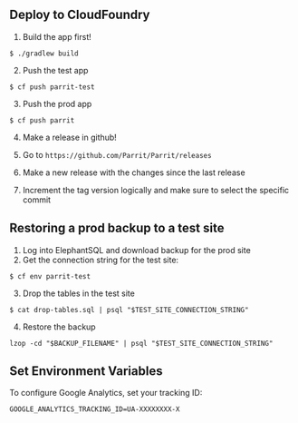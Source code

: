 ## Deploy to CloudFoundry

1. Build the app first!
```
$ ./gradlew build
```

2. Push the test app
```
$ cf push parrit-test
```

3. Push the prod app
```
$ cf push parrit
```

4. Make a release in github!

  1. Go to `https://github.com/Parrit/Parrit/releases`
  2. Make a new release with the changes since the last release
  3. Increment the tag version logically and make sure to select the specific commit

## Restoring a prod backup to a test site

1. Log into ElephantSQL and download backup for the prod site
2. Get the connection string for the test site:
```
$ cf env parrit-test
```
3. Drop the tables in the test site
```
$ cat drop-tables.sql | psql "$TEST_SITE_CONNECTION_STRING"
```
4. Restore the backup
```
lzop -cd "$BACKUP_FILENAME" | psql "$TEST_SITE_CONNECTION_STRING"
```

## Set Environment Variables

To configure Google Analytics, set your tracking ID:

```
GOOGLE_ANALYTICS_TRACKING_ID=UA-XXXXXXXX-X
```